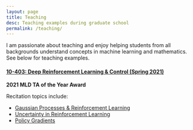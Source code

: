 ```yaml
---
layout: page
title: Teaching
desc: Teaching examples during graduate school
permalink: /teaching/
---
```


<p>I am passionate about teaching and enjoy helping students from all backgrounds understand concepts in machine learning and mathematics. See below for teaching examples.</p>

<h4 class="project-title"><a href="https://cmudeeprl.github.io/403_website/">10-403: Deep Reinforcement Learning & Control (Spring 2021)</a></h4>

**2021 MLD TA of the Year Award**

Recitation topics include:
- [Gaussian Processes & Reinforcement Learning](https://youtu.be/KmTrGA3KfDE)
- [Uncertainty in Reinforcement Learning](https://youtu.be/LLmHFf9n8cY)
- [Policy Gradients](https://youtu.be/LLmHFf9n8cY)